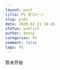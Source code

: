 ```yaml
---
layout: post
title: PS 学习(一)
slug: ps01
date: 2020-02-21 16:26
status: publish
author: Anony
categories: PS
comment: false 
tags: PS
---
```


暂未开始